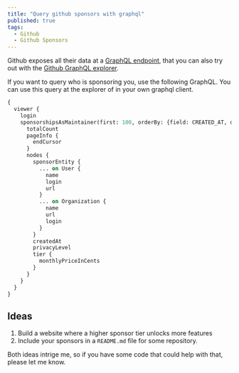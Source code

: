 ```yaml
---
title: "Query github sponsors with graphql"
published: true
tags:
  - Github
  - Github Sponsors
---
```


Github exposes all their data at a [GraphQL endpoint](https://developer.github.com/v4/), that you can also try out with the [Github GraphQL explorer](https://developer.github.com/v4/explorer/).

If you want to query who is sponsoring you, use the following GraphQL. You can use this query at the explorer of in your own graphql client.

```graphql
{
  viewer {
    login
    sponsorshipsAsMaintainer(first: 100, orderBy: {field: CREATED_AT, direction: ASC}, includePrivate: true) {
      totalCount
      pageInfo {
        endCursor
      }
      nodes {
        sponsorEntity {
          ... on User {
            name
            login
            url
          }
          ... on Organization {
            name
            url
            login
          }
        }
        createdAt
        privacyLevel
        tier {
          monthlyPriceInCents
        }
      }
    }
  }
}
```

## Ideas

1. Build a website where a higher sponsor tier unlocks more features
2. Include your sponsors in a `README.md` file for some repository.

Both ideas intrige me, so if you have some code that could help with that, please let me know.
